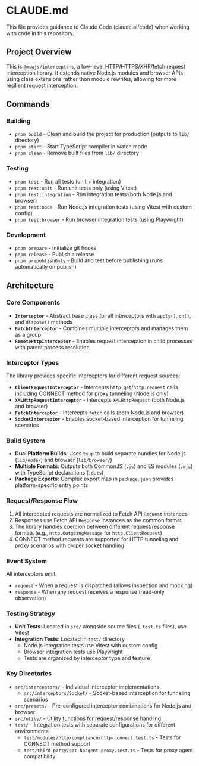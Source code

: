 # CLAUDE.md

This file provides guidance to Claude Code (claude.ai/code) when working with code in this repository.

## Project Overview

This is `@mswjs/interceptors`, a low-level HTTP/HTTPS/XHR/fetch request interception library. It extends native Node.js modules and browser APIs using class extensions rather than module rewrites, allowing for more resilient request interception.

## Commands

### Building
- `pnpm build` - Clean and build the project for production (outputs to `lib/` directory)
- `pnpm start` - Start TypeScript compiler in watch mode
- `pnpm clean` - Remove built files from `lib/` directory

### Testing
- `pnpm test` - Run all tests (unit + integration)
- `pnpm test:unit` - Run unit tests only (using Vitest)
- `pnpm test:integration` - Run integration tests (both Node.js and browser)
- `pnpm test:node` - Run Node.js integration tests (using Vitest with custom config)
- `pnpm test:browser` - Run browser integration tests (using Playwright)

### Development
- `pnpm prepare` - Initialize git hooks
- `pnpm release` - Publish a release
- `pnpm prepublishOnly` - Build and test before publishing (runs automatically on publish)

## Architecture

### Core Components

- **`Interceptor`** - Abstract base class for all interceptors with `apply()`, `on()`, and `dispose()` methods
- **`BatchInterceptor`** - Combines multiple interceptors and manages them as a group
- **`RemoteHttpInterceptor`** - Enables request interception in child processes with parent process resolution

### Interceptor Types

The library provides specific interceptors for different request sources:
- **`ClientRequestInterceptor`** - Intercepts `http.get`/`http.request` calls including CONNECT method for proxy tunneling (Node.js only)
- **`XMLHttpRequestInterceptor`** - Intercepts `XMLHttpRequest` (both Node.js and browser)
- **`FetchInterceptor`** - Intercepts `fetch` calls (both Node.js and browser)
- **`SocketInterceptor`** - Enables socket-based interception for tunneling scenarios

### Build System

- **Dual Platform Builds**: Uses `tsup` to build separate bundles for Node.js (`lib/node/`) and browser (`lib/browser/`)
- **Multiple Formats**: Outputs both CommonJS (`.js`) and ES modules (`.mjs`) with TypeScript declarations (`.d.ts`)
- **Package Exports**: Complex export map in `package.json` provides platform-specific entry points

### Request/Response Flow

1. All intercepted requests are normalized to Fetch API `Request` instances
2. Responses use Fetch API `Response` instances as the common format
3. The library handles coercion between different request/response formats (e.g., `http.OutgoingMessage` for `http.ClientRequest`)
4. CONNECT method requests are supported for HTTP tunneling and proxy scenarios with proper socket handling

### Event System

All interceptors emit:
- `request` - When a request is dispatched (allows inspection and mocking)
- `response` - When any request receives a response (read-only observation)

### Testing Strategy

- **Unit Tests**: Located in `src/` alongside source files (`.test.ts` files), use Vitest
- **Integration Tests**: Located in `test/` directory
  - Node.js integration tests use Vitest with custom config
  - Browser integration tests use Playwright
  - Tests are organized by interceptor type and feature

### Key Directories

- `src/interceptors/` - Individual interceptor implementations
  - `src/interceptors/Socket/` - Socket-based interception for tunneling scenarios
- `src/presets/` - Pre-configured interceptor combinations for Node.js and browser
- `src/utils/` - Utility functions for request/response handling
- `test/` - Integration tests with separate configurations for different environments
  - `test/modules/http/compliance/http-connect.test.ts` - Tests for CONNECT method support
  - `test/third-party/got-hpagent-proxy.test.ts` - Tests for proxy agent compatibility